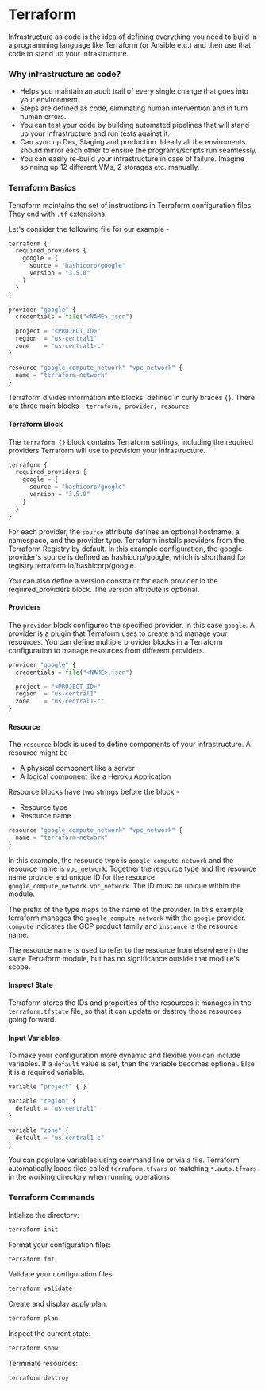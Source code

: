 # Terraform

Infrastructure as code is the idea of defining everything you need to build in a programming language like Terraform (or Ansible etc.) and then use that code to stand up your infrastructure.

### Why infrastructure as code?
-  Helps you maintain an audit trail of every single change that goes into your environment.
-  Steps are defined as code, eliminating human intervention and in turn human errors.
-  You can test your code by building automated pipelines that will stand up your infrastructure and run tests against it.
-  Can sync up Dev, Staging and production. Ideally all the enviroments should mirror each other to ensure the programs/scripts run seamlessly.
-  You can easily re-build your infrastructure in case of failure. Imagine spinning up 12 different VMs, 2 storages etc. manually.


### Terraform Basics

Terraform maintains the set of instructions in Terraform configuration files. They end with `.tf` extensions.

Let's consider the following file for our example - 

```python
terraform {
  required_providers {
    google = {
      source = "hashicorp/google"
      version = "3.5.0"
    }
  }
}

provider "google" {
  credentials = file("<NAME>.json")

  project = "<PROJECT_ID>"
  region  = "us-central1"
  zone    = "us-central1-c"
}

resource "google_compute_network" "vpc_network" {
  name = "terraform-network"
}

```

Terraform divides information into blocks, defined in curly braces `{}`. There are three main blocks - `terraform, provider, resource`.

#### Terraform Block

The `terraform {}` block contains Terraform settings, including the required providers Terraform will use to provision your infrastructure.

```python
terraform {
  required_providers {
    google = {
      source = "hashicorp/google"
      version = "3.5.0"
    }
  }
}
```

For each provider, the `source` attribute defines an optional hostname, a namespace, and the provider type. Terraform installs providers from the Terraform Registry by default. In this example configuration, the google provider's source is defined as hashicorp/google, which is shorthand for registry.terraform.io/hashicorp/google.

You can also define a version constraint for each provider in the required_providers block. The version attribute is optional.

#### Providers

The `provider` block configures the specified provider, in this case `google`. A provider is a plugin that Terraform uses to create and manage your resources. You can define multiple provider blocks in a Terraform configuration to manage resources from different providers.

```python
provider "google" {
  credentials = file("<NAME>.json")

  project = "<PROJECT_ID>"
  region  = "us-central1"
  zone    = "us-central1-c"
}
```


#### Resource

The `resource` block is used to define components of your infrastructure. A resource might be -  
- A physical component like a server
- A logical component like a Heroku Application

Resource blocks have two strings before the block -  
-   Resource type
-   Resource name

```python
resource "google_compute_network" "vpc_network" {
  name = "terraform-network"
}
```
In this example, the resource type is `google_compute_network` and the resource name is `vpc_network`. Together the resource type and the resource name provide and unique ID for the resource `google_compute_network.vpc_network`. The ID must be unique within the module.

The prefix of the type maps to the name of the provider. In this example, terraform manages the `google_compute_network` with the `google` provider.
`compute` indicates the GCP product family and `instance` is the resource name. 

The resource name is used to refer to the resource from elsewhere in the same Terraform module, but has no significance outside that module's scope.

#### Inspect State
Terraform stores the IDs and properties of the resources it manages in the `terraform.tfstate` file, so that it can update or destroy those resources going forward.


#### Input Variables

To make your configuration more dynamic and flexible you can include variables. If a `default` value is set, then the variable becomes optional. Else it is a required variable. 

```python
variable "project" { }

variable "region" {
  default = "us-central1"
}

variable "zone" {
  default = "us-central1-c"
}

```

You can populate variables using command line or via a file. Terraform automatically loads files called `terraform.tfvars` or matching `*.auto.tfvars` in the working directory when running operations.

### Terraform Commands

Intialize the directory:  
```bash
terraform init
```

Format your configuration files:  
```bash
terraform fmt
``` 

Validate your configuration files:  
```bash
terraform validate
```

Create and display apply plan:  
```bash
terraform plan
```

Inspect the current state:  
```bash
terraform show
```

Terminate resources:  
```bash
terraform destroy
```